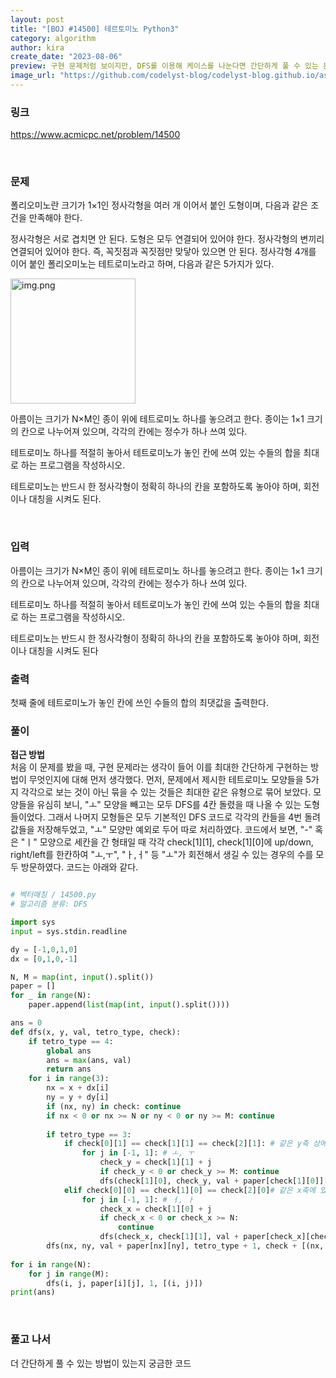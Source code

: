 ```yaml
---
layout: post
title: "[BOJ #14500] 테르토미노 Python3"
category: algorithm
author: kira
create_date: "2023-08-06"
preview: 구현 문제처럼 보이지만, DFS를 이용해 케이스를 나눈다면 간단하게 풀 수 있는 문제
image_url: "https://github.com/codelyst-blog/codelyst-blog.github.io/assets/54790133/454332ec-4e5e-44d5-9ca8-ddfc59674134"
---
```


### 링크

<a href= "https://www.acmicpc.net/problem/14500">https://www.acmicpc.net/problem/14500</a>

<br>

### 문제

폴리오미노란 크기가 1×1인 정사각형을 여러 개 이어서 붙인 도형이며, 다음과 같은 조건을 만족해야 한다.

정사각형은 서로 겹치면 안 된다.
도형은 모두 연결되어 있어야 한다.
정사각형의 변끼리 연결되어 있어야 한다. 즉, 꼭짓점과 꼭짓점만 맞닿아 있으면 안 된다.
정사각형 4개를 이어 붙인 폴리오미노는 테트로미노라고 하며, 다음과 같은 5가지가 있다.

<img width="200" alt="img.png" src="https://github.com/codelyst-blog/codelyst-blog.github.io/assets/54790133/aabed87c-62a8-4963-9d18-468acde43482">

아름이는 크기가 N×M인 종이 위에 테트로미노 하나를 놓으려고 한다. 종이는 1×1 크기의 칸으로 나누어져 있으며, 각각의 칸에는 정수가 하나 쓰여 있다.

테트로미노 하나를 적절히 놓아서 테트로미노가 놓인 칸에 쓰여 있는 수들의 합을 최대로 하는 프로그램을 작성하시오.

테트로미노는 반드시 한 정사각형이 정확히 하나의 칸을 포함하도록 놓아야 하며, 회전이나 대칭을 시켜도 된다.

<br>

### 입력

아름이는 크기가 N×M인 종이 위에 테트로미노 하나를 놓으려고 한다. 종이는 1×1 크기의 칸으로 나누어져 있으며, 각각의 칸에는 정수가 하나 쓰여 있다.

테트로미노 하나를 적절히 놓아서 테트로미노가 놓인 칸에 쓰여 있는 수들의 합을 최대로 하는 프로그램을 작성하시오.

테트로미노는 반드시 한 정사각형이 정확히 하나의 칸을 포함하도록 놓아야 하며, 회전이나 대칭을 시켜도 된다
<br>

### 출력

첫째 줄에 테트로미노가 놓인 칸에 쓰인 수들의 합의 최댓값을 출력한다.
<br>

### 풀이

**접근 방법**   
처음 이 문제를 봤을 때, 구현 문제라는 생각이 들어 이를 최대한 간단하게 구현하는 방법이 무엇인지에 대해 먼저 생각했다. 먼저, 문제에서 제시한 테트로미노 모양들을 5가지 각각으로 보는 것이 아닌 묶을 수 있는 것들은 최대한 같은 유형으로 묶어 보았다. 모양들을 유심히 보니, "ㅗ" 모양을 빼고는 모두 DFS를 4칸 돌렸을 때 나올 수 있는 도형들이었다. 그래서 나머지 모형들은 모두  기본적인 DFS 코드로 각각의 칸들을 4번 돌려 값들을 저장해두었고, "ㅗ" 모양만 예외로 두어 따로 처리하였다. 코드에서 보면, "-" 혹은 "ㅣ" 모양으로 세칸을 간 형태일 때 각각 check[1][1], check[1][0]에 up/down, right/left를 한칸하여 "ㅗ,ㅜ", "ㅏ,ㅓ" 등 "ㅗ"가 회전해서 생길 수 있는 경우의 수를 모두 방문하였다. 코드는 아래와 같다.
 


```python

# 벡터매칭 / 14500.py
# 알고리즘 분류: DFS

import sys
input = sys.stdin.readline

dy = [-1,0,1,0]
dx = [0,1,0,-1]

N, M = map(int, input().split())
paper = []
for _ in range(N):
    paper.append(list(map(int, input().split())))

ans = 0
def dfs(x, y, val, tetro_type, check): 
    if tetro_type == 4: 
        global ans
        ans = max(ans, val)
        return ans
    for i in range(3):
        nx = x + dx[i] 
        ny = y + dy[i] 
        if (nx, ny) in check: continue
        if nx < 0 or nx >= N or ny < 0 or ny >= M: continue
       
        if tetro_type == 3:
            if check[0][1] == check[1][1] == check[2][1]: # 같은 y축 상에 있는지 체크 ---
                for j in [-1, 1]: # ㅗ, ㅜ
                    check_y = check[1][1] + j 
                    if check_y < 0 or check_y >= M: continue
                    dfs(check[1][0], check_y, val + paper[check[1][0]][check_y], tetro_type + 1, check + [(check[1][0], check_y)])
            elif check[0][0] == check[1][0] == check[2][0]# 같은 x축에 있는지 체크 
                for j in [-1, 1]: # ㅓ, ㅏ
                    check_x = check[1][0] + j
                    if check_x < 0 or check_x >= N:
                        continue
                    dfs(check_x, check[1][1], val + paper[check_x][check[1][1]], tetro_type + 1, check + [(check_x, check[1][1])])
        dfs(nx, ny, val + paper[nx][ny], tetro_type + 1, check + [(nx, ny)])
        
for i in range(N):
    for j in range(M):
        dfs(i, j, paper[i][j], 1, [(i, j)]) 
print(ans)


```

<br>

### 풀고 나서

더 간단하게 풀 수 있는 방법이 있는지 궁금한 코드
